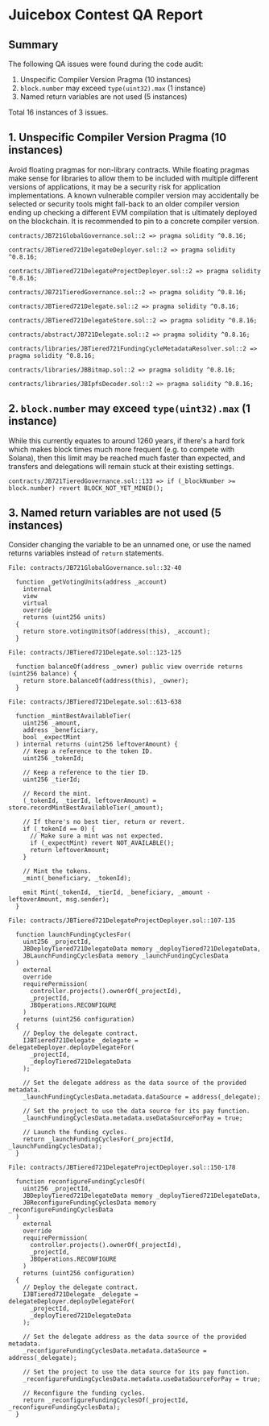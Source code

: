 # Juicebox Contest QA Report

## Summary

The following QA issues were found during the code audit:

1. Unspecific Compiler Version Pragma (10 instances)
2. `block.number` may exceed `type(uint32).max` (1 instance)
3. Named return variables are not used (5 instances)

Total 16 instances of 3 issues.

## 1. Unspecific Compiler Version Pragma (10 instances)

Avoid floating pragmas for non-library contracts. While floating pragmas make sense for libraries to allow them to be included with multiple different versions of applications, it may be a security risk for application implementations. A known vulnerable compiler version may accidentally be selected or security tools might fall-back to an older compiler version ending up checking a different EVM compilation that is ultimately deployed on the blockchain. It is recommended to pin to a concrete compiler version.

```solidity
contracts/JB721GlobalGovernance.sol::2 => pragma solidity ^0.8.16;

contracts/JBTiered721DelegateDeployer.sol::2 => pragma solidity ^0.8.16;

contracts/JBTiered721DelegateProjectDeployer.sol::2 => pragma solidity ^0.8.16;

contracts/JB721TieredGovernance.sol::2 => pragma solidity ^0.8.16;

contracts/JBTiered721Delegate.sol::2 => pragma solidity ^0.8.16;

contracts/JBTiered721DelegateStore.sol::2 => pragma solidity ^0.8.16;

contracts/abstract/JB721Delegate.sol::2 => pragma solidity ^0.8.16;

contracts/libraries/JBTiered721FundingCycleMetadataResolver.sol::2 => pragma solidity ^0.8.16;

contracts/libraries/JBBitmap.sol::2 => pragma solidity ^0.8.16;

contracts/libraries/JBIpfsDecoder.sol::2 => pragma solidity ^0.8.16;
```

## 2. `block.number` may exceed `type(uint32).max` (1 instance)

While this currently equates to around 1260 years, if there's a hard fork which makes block times much more frequent (e.g. to compete with Solana), then this limit may be reached much faster than expected, and transfers and delegations will remain stuck at their existing settings.

```solidity
contracts/JB721TieredGovernance.sol::133 => if (_blockNumber >= block.number) revert BLOCK_NOT_YET_MINED();
```

## 3. Named return variables are not used (5 instances)

Consider changing the variable to be an unnamed one, or use the named returns variables instead of `return` statements.

```solidity
File: contracts/JB721GlobalGovernance.sol::32-40

  function _getVotingUnits(address _account)
    internal
    view
    virtual
    override
    returns (uint256 units)
  {
    return store.votingUnitsOf(address(this), _account);
  }
```

```solidity
File: contracts/JBTiered721Delegate.sol::123-125

  function balanceOf(address _owner) public view override returns (uint256 balance) {
    return store.balanceOf(address(this), _owner);
  }
```

```solidity
File: contracts/JBTiered721Delegate.sol::613-638

  function _mintBestAvailableTier(
    uint256 _amount,
    address _beneficiary,
    bool _expectMint
  ) internal returns (uint256 leftoverAmount) {
    // Keep a reference to the token ID.
    uint256 _tokenId;

    // Keep a reference to the tier ID.
    uint256 _tierId;

    // Record the mint.
    (_tokenId, _tierId, leftoverAmount) = store.recordMintBestAvailableTier(_amount);

    // If there's no best tier, return or revert.
    if (_tokenId == 0) {
      // Make sure a mint was not expected.
      if (_expectMint) revert NOT_AVAILABLE();
      return leftoverAmount;
    }

    // Mint the tokens.
    _mint(_beneficiary, _tokenId);

    emit Mint(_tokenId, _tierId, _beneficiary, _amount - leftoverAmount, msg.sender);
  }
```

```solidity
File: contracts/JBTiered721DelegateProjectDeployer.sol::107-135

  function launchFundingCyclesFor(
    uint256 _projectId,
    JBDeployTiered721DelegateData memory _deployTiered721DelegateData,
    JBLaunchFundingCyclesData memory _launchFundingCyclesData
  )
    external
    override
    requirePermission(
      controller.projects().ownerOf(_projectId),
      _projectId,
      JBOperations.RECONFIGURE
    )
    returns (uint256 configuration)
  {
    // Deploy the delegate contract.
    IJBTiered721Delegate _delegate = delegateDeployer.deployDelegateFor(
      _projectId,
      _deployTiered721DelegateData
    );

    // Set the delegate address as the data source of the provided metadata.
    _launchFundingCyclesData.metadata.dataSource = address(_delegate);

    // Set the project to use the data source for its pay function.
    _launchFundingCyclesData.metadata.useDataSourceForPay = true;

    // Launch the funding cycles.
    return _launchFundingCyclesFor(_projectId, _launchFundingCyclesData);
  }
```

```solidity
File: contracts/JBTiered721DelegateProjectDeployer.sol::150-178

  function reconfigureFundingCyclesOf(
    uint256 _projectId,
    JBDeployTiered721DelegateData memory _deployTiered721DelegateData,
    JBReconfigureFundingCyclesData memory _reconfigureFundingCyclesData
  )
    external
    override
    requirePermission(
      controller.projects().ownerOf(_projectId),
      _projectId,
      JBOperations.RECONFIGURE
    )
    returns (uint256 configuration)
  {
    // Deploy the delegate contract.
    IJBTiered721Delegate _delegate = delegateDeployer.deployDelegateFor(
      _projectId,
      _deployTiered721DelegateData
    );

    // Set the delegate address as the data source of the provided metadata.
    _reconfigureFundingCyclesData.metadata.dataSource = address(_delegate);

    // Set the project to use the data source for its pay function.
    _reconfigureFundingCyclesData.metadata.useDataSourceForPay = true;

    // Reconfigure the funding cycles.
    return _reconfigureFundingCyclesOf(_projectId, _reconfigureFundingCyclesData);
  }
```
